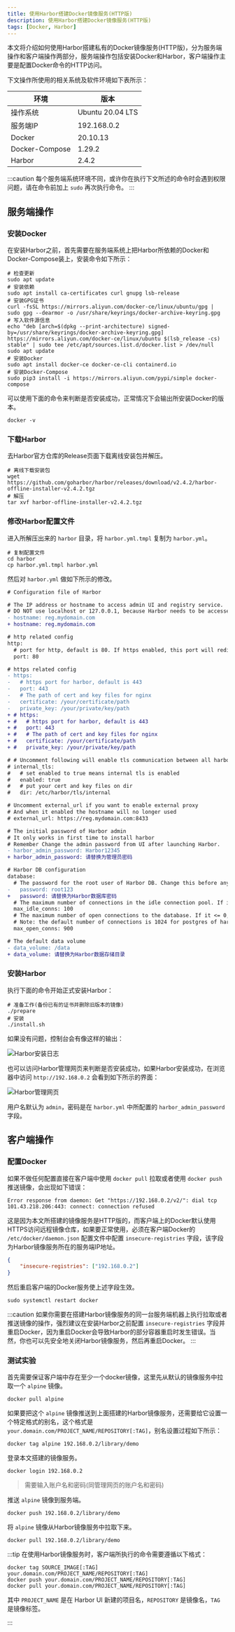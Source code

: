 ```yaml
---
title: 使用Harbor搭建Docker镜像服务(HTTP版)
description: 使用Harbor搭建Docker镜像服务(HTTP版)
tags: [Docker, Harbor]
---
```


本文将介绍如何使用Harbor搭建私有的Docker镜像服务(HTTP版)，分为服务端操作和客户端操作两部分，服务端操作包括安装Docker和Harbor，客户端操作主要是配置Docker命令的HTTP访问。

下文操作所使用的相关系统及软件环境如下表所示：

| 环境 | 版本 |
| ----- | ----- |
| 操作系统 | Ubuntu 20.04 LTS |
| 服务端IP | 192.168.0.2 |
| Docker | 20.10.13 |
| Docker-Compose | 1.29.2 |
| Harbor | 2.4.2|
<!--truncate-->

:::caution
每个服务端系统环境不同，或许你在执行下文所述的命令时会遇到权限问题，请在命令前加上 `sudo` 再次执行命令。
:::

## 服务端操作

### 安装Docker

在安装Harbor之前，首先需要在服务端系统上把Harbor所依赖的Docker和Docker-Compose装上，安装命令如下所示：

```shell
# 检查更新
sudo apt update
# 安装依赖
sudo apt install ca-certificates curl gnupg lsb-release
# 安装GPG证书
curl -fsSL https://mirrors.aliyun.com/docker-ce/linux/ubuntu/gpg | sudo gpg --dearmor -o /usr/share/keyrings/docker-archive-keyring.gpg
# 写入软件源信息
echo "deb [arch=$(dpkg --print-architecture) signed-by=/usr/share/keyrings/docker-archive-keyring.gpg] https://mirrors.aliyun.com/docker-ce/linux/ubuntu $(lsb_release -cs) stable" | sudo tee /etc/apt/sources.list.d/docker.list > /dev/null
sudo apt update
# 安装Docker
sudo apt install docker-ce docker-ce-cli containerd.io
# 安装Docker-Compose
sudo pip3 install -i https://mirrors.aliyun.com/pypi/simple docker-compose
```

可以使用下面的命令来判断是否安装成功，正常情况下会输出所安装Docker的版本。

```shell
docker -v
```

### 下载Harbor

去Harbor官方仓库的Release页面下载离线安装包并解压。

```shell
# 离线下载安装包
wget https://github.com/goharbor/harbor/releases/download/v2.4.2/harbor-offline-installer-v2.4.2.tgz
# 解压
tar xvf harbor-offline-installer-v2.4.2.tgz
```

### 修改Harbor配置文件

进入所解压出来的 `harbor` 目录，将 `harbor.yml.tmpl` 复制为 `harbor.yml`。

```shell
# 复制配置文件
cd harbor
cp harbor.yml.tmpl harbor.yml
```

然后对 `harbor.yml` 做如下所示的修改。

```diff title="harbor.yml"
# Configuration file of Harbor

# The IP address or hostname to access admin UI and registry service.
# DO NOT use localhost or 127.0.0.1, because Harbor needs to be accessed by external clients.
- hostname: reg.mydomain.com
+ hostname: reg.mydomain.com

# http related config
http:
  # port for http, default is 80. If https enabled, this port will redirect to https port
  port: 80

# https related config
- https:
-   # https port for harbor, default is 443
-   port: 443
-   # The path of cert and key files for nginx
-   certificate: /your/certificate/path
-   private_key: /your/private/key/path
+ # https:
+ #   # https port for harbor, default is 443
+ #   port: 443
+ #   # The path of cert and key files for nginx
+ #   certificate: /your/certificate/path
+ #   private_key: /your/private/key/path

# # Uncomment following will enable tls communication between all harbor components
# internal_tls:
#   # set enabled to true means internal tls is enabled
#   enabled: true
#   # put your cert and key files on dir
#   dir: /etc/harbor/tls/internal

# Uncomment external_url if you want to enable external proxy
# And when it enabled the hostname will no longer used
# external_url: https://reg.mydomain.com:8433

# The initial password of Harbor admin
# It only works in first time to install harbor
# Remember Change the admin password from UI after launching Harbor.
- harbor_admin_password: Harbor12345
+ harbor_admin_password: 请替换为管理员密码

# Harbor DB configuration
database:
  # The password for the root user of Harbor DB. Change this before any production use.
-   password: root123
+   password: 请替换为Harbor数据库密码
  # The maximum number of connections in the idle connection pool. If it <=0, no idle connections are retained.
  max_idle_conns: 100
  # The maximum number of open connections to the database. If it <= 0, then there is no limit on the number of open connections.
  # Note: the default number of connections is 1024 for postgres of harbor.
  max_open_conns: 900

# The default data volume
- data_volume: /data
+ data_volume: 请替换为Harbor数据存储目录
```

### 安装Harbor

执行下面的命令开始正式安装Harbor：

```shell
# 准备工作(备份已有的证书并删除旧版本的镜像)
./prepare
# 安装
./install.sh
```

如果没有问题，控制台会有像这样的输出：

![Harbor安装日志](./harbor-installation-log.png)

也可以访问Harbor管理网页来判断是否安装成功，如果Harbor安装成功，在浏览器中访问 `http://192.168.0.2` 会看到如下所示的界面：

![Harbor管理网页](./harbor-ui-index.png)

用户名默认为 `admin`，密码是在 `harbor.yml` 中所配置的 `harbor_admin_password` 字段。

## 客户端操作

### 配置Docker

如果不做任何配置直接在客户端中使用 `docker pull` 拉取或者使用 `docker push` 推送镜像，会出现如下错误：

```
Error response from daemon: Get "https://192.168.0.2/v2/": dial tcp 101.43.218.206:443: connect: connection refused
```

这是因为本文所搭建的镜像服务是HTTP版的，而客户端上的Docker默认使用HTTPS访问远程镜像仓库，如果要正常使用，必须在客户端Docker的 `/etc/docker/daemon.json` 配置文件中配置 `insecure-registries` 字段，该字段为Harbor镜像服务所在的服务端IP地址。

```json title="/etc/docker/daemon.json"
{
    "insecure-registries": ["192.168.0.2"]
}
```

然后重启客户端的Docker服务使上述字段生效。

```shell
sudo systemctl restart docker
```

:::caution
如果你需要在搭建Harbor镜像服务的同一台服务端机器上执行拉取或者推送镜像的操作，强烈建议在安装Harbor之前配置 `insecure-registries` 字段并重启Docker，因为重启Docker会导致Harbor的部分容器重启时发生错误。当然，你也可以先安全地关闭Harbor镜像服务，然后再重启Docker。
:::

### 测试实验

首先需要保证客户端中存在至少一个docker镜像，这里先从默认的镜像服务中拉取一个 `alpine` 镜像。

```shell
docker pull alpine
```

如果要把这个 `alpine` 镜像推送到上面搭建的Harbor镜像服务，还需要给它设置一个特定格式的别名，这个格式是 `your.domain.com/PROJECT_NAME/REPOSITORY[:TAG]`，别名设置过程如下所示：

```shell
docker tag alpine 192.168.0.2/library/demo
```

登录本文搭建的镜像服务。

```shell
docker login 192.168.0.2
```

> 需要输入账户名和密码(同管理网页的账户名和密码)

推送 `alpine` 镜像到服务端。

```shell
docker push 192.168.0.2/library/demo
```

将 `alpine` 镜像从Harbor镜像服务中拉取下来。

```shell
docker pull 192.168.0.2/library/demo
```

:::tip
在使用Harbor镜像服务时，客户端所执行的命令需要遵循以下格式：

```shell
docker tag SOURCE_IMAGE[:TAG] your.domain.com/PROJECT_NAME/REPOSITORY[:TAG]
docker push your.domain.com/PROJECT_NAME/REPOSITORY[:TAG]
docker pull your.domain.com/PROJECT_NAME/REPOSITORY[:TAG]
```

其中 `PROJECT_NAME` 是在 Harbor UI 新建的项目名，`REPOSITORY` 是镜像名，`TAG` 是镜像标签。

:::